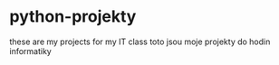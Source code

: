 # python-projekty
these are my projects for my IT class
toto jsou moje projekty do hodin informatiky
